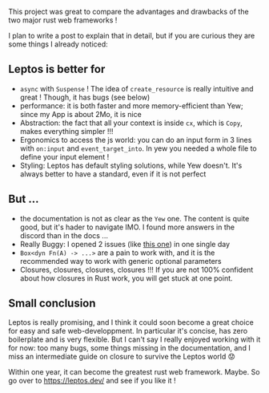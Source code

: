 This project was great to compare the advantages and drawbacks of the two major rust web frameworks !

I plan to write a post to explain that in detail, but if you are curious they are some things I already noticed:

## Leptos is better for
- `async` with `Suspense` ! The idea of `create_resource` is really intuitive and great ! Though, it has bugs (see below)
- performance: it is both faster and more memory-efficient than Yew; since my App is about 2Mo, it is nice
- Abstraction: the fact that all your context is inside `cx`, which is `Copy`, makes everything simpler !!! 
- Ergonomics to access the js world: you can do an input form in 3 lines with `on:input` and `event_target_into`. In yew you needed a whole file to define your input element !
- Styling: Leptos has default styling solutions, while Yew doesn't. It's always better to have a standard, even if it is not perfect

## But ...
- the documentation is not as clear as the `Yew` one. The content is quite good, but it's hader to navigate IMO. I found more answers in the discord than in the docs ...
- Really Buggy: I opened 2 issues (like [this one](https://github.com/leptos-rs/leptos/issues/1456)) in one single day
- `Box<dyn Fn(A) -> ...>` are a pain to work with, and it is the recommended way to work with generic optional parameters
- Closures, closures, closures, closures !!! If you are not 100% confident about how closures in Rust work, you will get stuck at one point.

## Small conclusion
Leptos is really promising, and I think it could soon become a great choice for easy and safe web-developpment. In particular it's concise, has zero boilerplate and is very flexible.
But I can't say I really enjoyed working with it for now: too many bugs, some things missing in the documentation, and I miss an intermediate guide on closure to survive the Leptos world 😟

Within one year, it can become the greatest rust web framework. Maybe.
So go over to https://leptos.dev/ and see if you like it !
